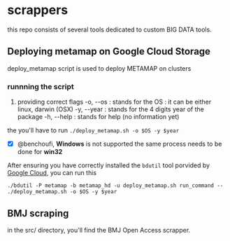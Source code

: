 # scrappers

this repo consists of several tools dedicated to custom BIG DATA tools. 

## Deploying metamap on Google Cloud Storage

deploy_metamap script is used to deploy METAMAP on clusters 

### runnning the script 

1. providing correct flags
-o, --os : stands for the OS : it can be either linux, darwin (OSX)
-y, --year : stands for the 4 digits year of the package
-h, --help : stands for help (no information yet)

the you'll have to run 
`./deploy_metamap.sh -o $OS -y $year`

- [x] @benchoufi, **Windows** is not supported the same process needs to be done for **win32**


 After ensuring you have correctly installed the `bdutil` tool porvided by [Google Cloud](https://github.com/GoogleCloudPlatform/bdutil), you can run this 

 
 `./bdutil -P metamap -b metamap_hd -u deploy_metamap.sh run_command -- ./deploy_metamap.sh -o $OS -y $year`

## BMJ scraping
in the src/ directory, you'll find the BMJ Open Access scrapper. 
